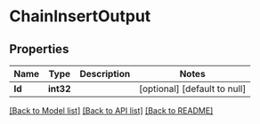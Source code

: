 # ChainInsertOutput

## Properties
Name | Type | Description | Notes
------------ | ------------- | ------------- | -------------
**Id** | **int32** |  | [optional] [default to null]

[[Back to Model list]](../README.md#documentation-for-models) [[Back to API list]](../README.md#documentation-for-api-endpoints) [[Back to README]](../README.md)


